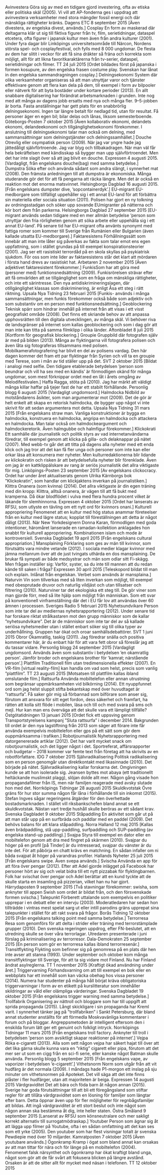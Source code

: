 Avinvestera
Göra sig av med en tidigare gjord investering, ofta av etiska eller politiska skäl
(2005).
Vi vill att AP-fonderna ges i uppdrag att avinvestera verksamheter med stora
mängder fossil energi och där mänskliga rättigheter kränks.
Dagens ETC 8 september 2015
[Även divestera, av engelska divest, används.]
Cosplay
En form av maskerad där deltagarna klär ut sig till fiktiva figurer från tv, film,
serietidningar, dataspel etcetera, ofta figurer i japansk kultur men även från
andra kulturer (2001).
Under fyra dagar blir Linköpings universitetsområde till Närcon, Nordens största
spel- och cosplayfestival, och fylls med 8 000 ungdomar. De flesta av dem har
slitit i veckor för att få sina dräkter så fräna och korrekta som möjligt, allt för att
likna favoritkaraktärerna från tv-serier, dataspel, serietidningar och filmer.
TT 24 juli 2015
[Ordet bildades först på japanska i formen kosupure, av den engelska frasen
costume play. Svenskan har lånat in den engelska sammandragningen cosplay.]
Delningsekonomi
System där olika verksamheter organiseras så att man utnyttjar varor och
tjänster effektivare genom att flera kan dela på dem, till exempel i form av
bilpooler eller nätverk för att byta bostäder under kortare perioder (2013).
En allt snabbare digitalisering har förändrat arbetsmarknaden i grunden. Inte
nog med att många av dagens jobb ersatts med nya och många fler. 9–5-jobben
är borta. Fasta anställningar har gett plats för en snabbrörlig delningsekonomi. 
Ingen tar längre betalt för nedlagd tid, utan för resultat. Få personer äger en
egen bil; bilar delas och lånas, liksom semesterboende.
Göteborgs-Posten 7 oktober 2015
[Även kollaborativ ekonomi, delandets ekonomi, delandeekonomi och
tillgänglighetsekonomi förekommer. I anslutning till delningsekonomi talar man
också om delning, med sammansättningar som delningstjänster och
delningssamhället.]
Douche
Otrevlig eller osympatisk person (2009).
När jag var yngre hade jag jättedåligt självförtroende. Jag var blyg och
tillbakadragen. När man väl får hela bekräftelsen med kändisskap så bygger man
upp självförtroendet. Men det har inte slagit över så att jag blivit en douche.
Expressen 4 augusti 2015.
[Vardagligt, från engelskans douche(bag) med samma betydelse.]
Dumpstra
Söka efter och använda sådant som andra slängt, i synnerhet mat (2008).
Den främsta anledningen till att dumpstra är ekonomiska. Många studerande gör
det för att få pengarna att räcka längre. Men det är också en reaktion mot det
enorma matsvinnet.
Helsingborgs Dagblad 16 augusti 2015.
[Från engelskans dumpster dive, ’sopcontainerdyk’.]
EU-migrant
EU-medborgare som tillfälligt uppehåller sig i ett annat EU-land för att förbättra
sin materiella eller sociala situation (2011).
Polisen har gjort en ny tolkning av ordningsstadgan och söker upp sovande EUmigranter
på nätterna och kör bort dem från parkerna.
Helsingborgs Dagblad 27 september 2015
[EU-migrant används sedan tidigare med en mer allmän betydelse ’person som
utnyttjar den fria rörligheten genom att söka arbete eller uppehålla sig i ett
annat EU-land’. På senare tid har EU-migrant ofta använts synonymt med fattiga
romer som kommer till Sverige från Rumänien eller Bulgarien (även kallade
utsatta EU-medborgare).]
Faktaresistens
Förhållningssätt som innebär att man inte låter sig påverkas av fakta som talar
emot ens egen uppfattning, som i stället grundas på till exempel
konspirationsteorier (2001).
Jag ser ett rasistiskt terrordåd på en skola skyllas på psykiatrisk sjukdom. För
oss som inte lider av faktaresistens står det klart att mördaren i första hand
drevs av rasistiskt hat.
Arbetaren 2 november 2015
[Även adjektivet faktaresistent förekommer.]
FunkisSom
har att göra med (personer med) funktionsnedsättning (2009).
Funkisrörelsen strävar efter att få omvärlden att se tillgänglighet som en fråga
om mänskliga rättigheter, och inte ett särintresse. Den nya
antidiskrimineringslagen, där otillgänglighet klassas som diskriminering, är enligt
Åsa ett steg i rätt riktning.
Upsala Nya Tidning 23 februari 2015
[Funkis- används i många sammansättningar, men funkis förekommer också
både som adjektiv och som substantiv om en person med funktionsnedsättning.]
Geoblockering
Teknisk spärr som hindrar innehåll på internet från att visas i ett visst
geografiskt område (2008).
Det finns ett skriande behov av att anpassa upphovsrätten till den digitala
utvecklingen, av många skäl. Vi behöver riva de landsgränser på internet som
kallas geoblockering och som i dag gör att man inte kan titta på samma filmklipp
i olika länder.
Aftonbladet 8 juli 2015
[Kortform för geografisk blockering.]
Groupie
Gruppbild där fotografen själv är med på bilden (2013).
Många av flyktingarna vill fotografera polisen och även låta sig fotograferas
tillsammans med polisen. Mobilkamerafotografering har blivit en del av polisens
vardag. Den här dagen kommer det fram ett par flyktingar från Syrien och vill ta
en groupie med Terese, som i mån av tid ställer upp på det.
SVT 2 oktober 2015
[Bildat i analogi med selfie. Den tidigare etablerade betydelsen ’person som
beundrar och vill ha sex med en kändis’ är förmodligen okänd för många
ungdomar, som mest förknippar ordet med en låt i årets omgång av
Melodifestivalen.]
Haffa
Ragga, stöta på (2010).
Jag har märkt att väldigt många killar haffar på tjejer fast de har ett stabilt
förhållande.
Personlig blogg 6 augusti 2015
[Vardagligt ungdomsord.]
Halmdocka
Nidbild av motståndarens åsikter, som man argumenterar mot (2009).
Det de gör är helt enkelt att skapa en retorisk halmdocka, de bygger upp något
vi inte skrivit för att sedan argumentera mot detta.
Upsala Nya Tidning 31 mars 2015
[Från engelskans straw man. Vanliga konstruktioner är bygga en halmdocka,
konstruera en halmdocka, angripa en halmdocka och attackera en halmdocka.
Man talar också om halmdockeargument och halmdockeretorik. Även halmgubbe
och halmfigur förekommer.]
Klickokrati
Ett samhälle där journalistik och politik styrs av vad internetanvändarna föredrar,
till exempel genom att klicka på gilla- och delaknappar på nätet (2007).
Med webb-tv går det att titta på dagens alla nyheter med ett enda klick och jag
tror att det kan få fler unga och personer som inte kan eller orkar läsa att
konsumera mer nyheter. Men kulturredaktionerna blir lidande av klickokratin och
risken är att betydelsefulla nyheter blir förenklade. Även om jag är en
kattklippälskare av rang är seriös journalistik det allra viktigaste för mig.
Linköpings-Posten 23 september 2015
[Av engelskans clickocracy. Ordet har under året aktualiserats genom Ulrika
Kärnborgs bok ”Klickokratin”, som handlar om klickjaktens inverkan på
journalistiken.]
Klittra
Onanera (som kvinna) (2014).
Det allra viktigaste är din egen träning med din kropp: Klittra, alltså onanera, är
vägen till att få bukt med kramperna. Då ökar blodflödet i vulva med flera
hundra procent vilket är läkande för slemhinnorna.
Expressen 4 oktober 2015
[Ordet har lanserats av RFSU, som utlyste en tävling om ett nytt ord för kvinnors
onani.]
Kulturell appropriering
Fenomenet att en kultur med hög status anammar företeelser från en kultur med
lägre status; kopplat till föreställningen att detta är något dåligt (2013).
När New Yorkdesignern Donna Karan, förmodligen med goda intentioner,
häromåret lanserade en ramadan-kollektion anklagades hon snabbt för kulturell
appropriering. Kombinationen islam och mode är kontroversiell.
Svenska Dagbladet 19 april 2015
[Från engelskans cultural appropriation.]
Mansplaining
Förklaring som ges av män till kvinnor, som förutsätts vara mindre vetande
(2012).
I sociala medier klagar kvinnor med jämna mellanrum över att de just tvingats
uthärda en dos mansplaining. De brukar få sympati av både medsystrar och män
som odlar sitt Fi-skägg. Men frågan inställer sig: Varför, syster, sa du inte till
mannen att du redan kände till saken i fråga?
Expressen 30 april 2015
[Teleskopord bildat till man och explain. Inlånat från engelskan. Verbet som
används är mansplaina.]
Naturvin
Vin som tillverkas med så liten inverkan som möjligt, till exempel med
obesprutade druvor och naturlig vildjäst och utan tillsatser och filtrering (2010).
Naturviner tar det ekologiska ett steg till. De gör viner som man gjorde förr, med
så lite hjälp som möjligt från människan. Som ett svar på konventionell
vinframställning där det i EU får lov att användas över 60 ämnen i processen.
Sveriges Radio 5 februari 2015
Nyhetsundvikare
Person som inte tar del av mediernas nyhetsrapportering (2012).
Under senare tid har forskare riktat strålkastaren mot den grupp människor som
de kallar ”nyhetsundvikare”. Det är de människor som inte tar del av så kallade
seriösa nyhetsmedier utan i stället enbart söker sig till olika typer av
underhållning. Gruppen har ökat och oroar samhällsdebattörer.
SVT 1 juni 2015
Obror
Okamratlig, taskig (2011).
Jag föredrar snälla och positiva kommentarer här, är du enbart här för att vara
fett obror så föreslår jag att du tassar vidare.
Personlig blogg 24 september 2015
[Vardagligt ungdomsord. Används även som substantiv i betydelsen ’en
okamratlig person’. Jämför broder och engelskans brother för ’kamrat;
närstående person’.]
Plattfilm
Traditionell film utan tredimensionella effekter (2007).
En VR-film [virtual reality-film] kan handla om vad som helst, precis som vanlig
”plattfilm”.
TT 23 augusti 2015
[Motsatsen till plattfilm kallas ibland omslutande film.]
Rattsurfa
Använda mobiltelefon eller annan utrustning som begränsar uppmärksamheten
vid bilkörning (2014).
Ett nyuppfunnet ord som jag helst sluppit stifta bekantskap med över huvudtaget
är ”rattsurfa”. Få saker gör mig så förbannad som bilförare som anser sig,
förutom att ansvara för sitt eget fordon, dess säkerhet och framfart, ha rätten
att kolla sitt flöde i mobilen, läsa och till och med svara på sms och mejl. Hur
kan man ens överväga att det skulle vara ett lämpligt tillfälle?
Östgötatidningen 13 januari 2015
[Ordet fick ett uppsving genom Transportstyrelsens kampanj ”Sluta rattsurfa” i
december 2014. Bakgrunden till ordet är den nya lagstiftning från 2013 som
säger att förare inte får använda exempelvis mobiltelefon eller gps på ett sätt
som gör dem ouppmärksamma i trafiken.]
Robotjournalistik
Nyhetsrapportering med datorgenererade artiklar (2012).
Det har varit mycket snack om robotjournalistik, och det ligger något i det.
Sportreferat, affärsrapporter och budgetar – 2018 kommer var femte text från
företag att ha skrivits av en robotförfattare.
IDG 7 oktober 2015
Självradikalisering
Politisk radikalisering som en person genomgår utan direktkontakt med
likasinnade (2010).
Det började på nätet. Självradikalisering kallar forskarna det. Omgivningen
kunde se att hon isolerade sig. Jeansen byttes mot abaya (ett traditionellt
heltäckande muslimskt plagg), slöjan dolde allt mer. Någon gång visade hon
propagandafilmer från IS, men när familjen reagerade med avsky slutade hon
med det.
Norrköpings Tidningar 28 augusti 2015
Skuldkvotstak
Övre gräns för hur stor summa någon får låna i förhållande till sin inkomst
(2015).
Stefan Ingves sågar regeringens åtgärder för den överhettade
bostadsmarknaden. I stället vill riksbankschefen bland annat se ett
skuldkvotstak. Nästan vart tredje hushåll skulle beröras av ett sådant krav.
Svenska Dagbladet 9 oktober 2015
Ståpaddling
En aktivitet som går ut på att man står upp på en surfbräda och paddlar med en
paddel (2009).
Det behövs balans för att klara ståpaddling.
Norra Halland 12 maj 2015
[Kallas även brädpaddling, stå upp-paddling, surfpaddling och SUP-paddling (av
engelska stand-up paddling).]
Svajpa
Styra till exempel en dator eller en mobiltelefon genom att dra med fingret på
skärmen (2010).
Svajpar du höger på en profil [på Tinder] är du intresserad, svajpar du vänster
är du inte det. För att påbörja en chatt krävs en matchning. En sådan infaller om
ni båda svajpat åt höger på varandras profiler.
Hallands Nyheter 25 juli 2015
[Från engelskans swipe. Även svepa används.]
Svischa
Använda en app för att föra över pengar (2012).
Efter att Adel gjorde inlägget på Facebook har personer hört av sig och velat
bidra till ett nytt pizzabak för flyktingbarnen. Folk har svischat över pengar och
Adel berättar att en kund tyckte att de skulle starta en insamling på pizzerian,
vilket han nu har gjort.
Härrydaposten 9 september 2015
[Två stavningar förekommer: swisha, som anknyter till appen Swish som ordet
är bildat från, och den försvenskade formen svischa.]
Talepunkt
Förberett uttalande som exempelvis en politiker upprepar i en debatt eller en
intervju (2003).
Moderatledaren har sedan hon tillträdde i vintras mest spelat sarg ut eller intill
parodins gräns upprepat sina talepunkter i stället för att rakt svara på frågor.
Borås Tidning 12 oktober 2015
[Från engelskans talking point med samma betydelse.]
Terrorresa
Resa som genomförs för att delta i strider eller träning med terrorstämplade
grupper (2010).
Den svenska regeringen uppdrog, efter FN-beslutet, att en utredning skulle se
över våra terrorlagar. Utredaren presenterade i juni förslag på kriminalisering av
terrorresor.
Dala-Demokraten 25 september 2015
[En person som gör en terrorresa kallas ibland terrorresenär.]
Transitflykting
Flykting som befinner sig på genomresa på en plats där hen inte avser att stanna
(1993).
Under september och oktober kom många transitflyktingar till Sverige, för att ta
sig vidare mot Finland. Nu har Finland ändrat asylreglerna.
TT 1 november 2015
[Kraftigt ökad användning under året.]
Triggervarning
Förhandsvarning om att till exempel en bok eller en webbplats har ett innehåll
som kan väcka obehag hos vissa personer (2014).
Numera har studenter på många håll börjat kräva obligatoriska triggervarningar i
form av en etikett på kurslitteratur som innehåller skildringar av våld eller
olämpliga värderingar.
Svenska Dagbladet 19 oktober 2015
[Från engelskans trigger warning med samma betydelse.]
Trollfabrik
Organisering av nättroll och bloggare som har till uppgift att sprida propaganda
(2015).
Långt skickligare i sin propaganda har Kreml varit. I synnerhet tänker jag på
”trollfabriken” i Sankt Petersburg, där bland annat studenter anställts för att
förmedla Moskvavänliga kommentarer i forum och på bloggar. Angreppsmetoden
är intelligent eftersom den i enskilda forum lätt ger ett genuint och folkligt
intryck.
Norrköpings Tidningar 11 mars 2015
[Från engelskans troll factory. Anknyter till troll i betydelsen ’person som
avsiktligt skapar reaktioner på internet’.]
Vejpa
Röka e-cigarett (2013).
Alla som sett någon vejpa har säkert hajat till över att det lika gärna skulle
kunna vara en ”riktig” cigarett eller pipa, förutom att det mer ser ut som en cigg
från en sci-fi serie, eller kanske något Batman skulle använda.
Personlig blogg 5 september 2015
[Från engelskans vape, av vaporizer i betydelsen ’e-cigarett’.]
Vithetsnorm
Norm som utgår från att vit hudfärg är det normala (2009).
I måndags hade P1-morgon ett inslag på sju minuter om vithetsnormen på
Apoteket. Det vill säga att det inte finns plåster i fler hudfärger, utan att
majoriteten är beiga.
Expressen 14 augusti 2015
Värdgraviditet
Det att bära och föda barn åt någon annan (2015).
Sverige har goda förutsättningar till att bli ett föregångsland som stiftar regler
för att tillåta värdgraviditet som en lösning för familjer som längtar efter barn.
Detta öppnar även upp för fler möjligheter för regnbågsfamiljer att bildas. Att
ingå värdgraviditet är ett stort beslut och inte något som någon annan ska
bestämma åt dig, inte heller staten.
Östra Småland 9 september 2015
[Lanserat av RFSU som könsneutralare och mer sakligt korrekt alternativ till
surrogatmödraskap.]
Youtuber
Person som ägnar sig åt att lägga upp filmer på Youtube, ofta i en sådan
omfattning att det kan ses som ett yrke (2005).
Den youtuber som har flest visningar totalt är svenska Pewdiepie med över 10
miljarder.
Kamratposten 7 oktober 2015
[Även youtubare används.]
Ögonkramp
Kramp i ögat som bland annat kan orsakas av att man tittar för nära och för
länge på en mobiltelefon (2004).
Fenomenet falsk närsynthet och ögonkramp har ökat kraftigt bland unga, något
som gör att de får svårt att fokusera blicken på längre avstånd. Orsaken är att
de sitter allt för mycket med näsan i telefonen.
TT 12 oktober 2015